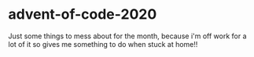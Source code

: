 # advent-of-code-2020
Just some things to mess about for the month, because i'm off work for a lot of it so gives me something to do when stuck at home!!
